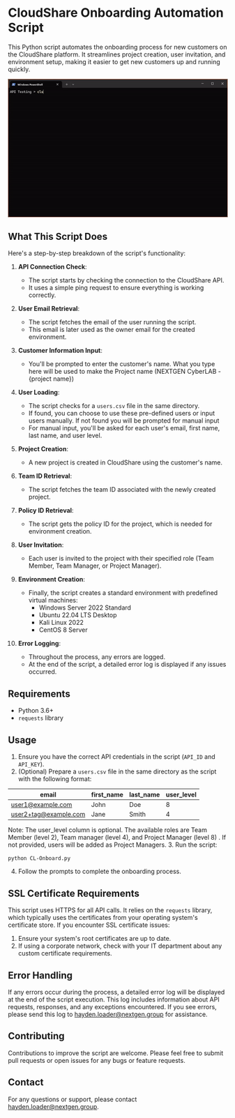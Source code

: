 # CloudShare Onboarding Automation Script

This Python script automates the onboarding process for new customers on the CloudShare platform. It streamlines project creation, user invitation, and environment setup, making it easier to get new customers up and running quickly.

![demo of how to use the python script](CL-Onboard-demo.gif)

## What This Script Does

Here's a step-by-step breakdown of the script's functionality:

1. **API Connection Check**: 
   - The script starts by checking the connection to the CloudShare API.
   - It uses a simple ping request to ensure everything is working correctly.

2. **User Email Retrieval**:
   - The script fetches the email of the user running the script.
   - This email is later used as the owner email for the created environment.

3. **Customer Information Input**:
   - You'll be prompted to enter the customer's name. What you type here will be used to make the Project name (NEXTGEN CyberLAB - {project name})

4. **User Loading**:
   - The script checks for a `users.csv` file in the same directory.
   - If found, you can choose to use these pre-defined users or input users manually. If not found you will be prompted for manual input
   - For manual input, you'll be asked for each user's email, first name, last name, and user level.

5. **Project Creation**:
   - A new project is created in CloudShare using the customer's name.

6. **Team ID Retrieval**:
   - The script fetches the team ID associated with the newly created project.

7. **Policy ID Retrieval**:
   - The script gets the policy ID for the project, which is needed for environment creation.

8. **User Invitation**:
   - Each user is invited to the project with their specified role (Team Member, Team Manager, or Project Manager).

9. **Environment Creation**:
   - Finally, the script creates a standard environment with predefined virtual machines:
     - Windows Server 2022 Standard
     - Ubuntu 22.04 LTS Desktop
     - Kali Linux 2022
     - CentOS 8 Server

10. **Error Logging**:
    - Throughout the process, any errors are logged.
    - At the end of the script, a detailed error log is displayed if any issues occurred.

## Requirements

- Python 3.6+
- `requests` library

## Usage

1. Ensure you have the correct API credentials in the script (`API_ID` and `API_KEY`).
2. (Optional) Prepare a `users.csv` file in the same directory as the script with the following format:

| email                | first_name | last_name | user_level |
|----------------------|------------|-----------|------------|
| user1@example.com    | John       | Doe       | 8          |
| user2+tag@example.com| Jane       | Smith     | 4          |

   Note: The user_level column is optional. The available roles are Team Member (level 2), Team manager (level 4), and Project Manager (level 8) . If not provided, users will be added as Project Managers.
3. Run the script:
   ```bash
   python CL-Onboard.py
   ```
4. Follow the prompts to complete the onboarding process.

## SSL Certificate Requirements

This script uses HTTPS for all API calls. It relies on the `requests` library, which typically uses the certificates from your operating system's certificate store. If you encounter SSL certificate issues:

1. Ensure your system's root certificates are up to date.
2. If using a corporate network, check with your IT department about any custom certificate requirements.

## Error Handling

If any errors occur during the process, a detailed error log will be displayed at the end of the script execution. This log includes information about API requests, responses, and any exceptions encountered. If you see errors, please send this log to hayden.loader@nextgen.group for assistance.

## Contributing

Contributions to improve the script are welcome. Please feel free to submit pull requests or open issues for any bugs or feature requests.

## Contact

For any questions or support, please contact hayden.loader@nextgen.group.
